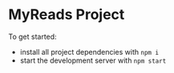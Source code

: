 # MyReads Project

To get started:

* install all project dependencies with `npm i`
* start the development server with `npm start`